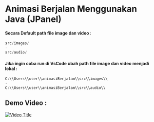 # Animasi Berjalan Menggunakan Java (JPanel)

#### Secara Default path file image dan video :
``` animasiBerjalan.java
src/images/
-
src/audio/
```

#### Jika ingin coba run di VsCode ubah path file image dan video menjadi lokal :
``` animasiBerjalan.java
C:\\Users\\user\\animasiBerjalan\\src\\images\\
-
C:\\Users\\user\\animasiBerjalan\\src\\audio\\
```

## Demo Video :
[![Video Title](https://img.youtube.com/vi/-_sKYp1PQgo/0.jpg)](https://youtu.be/-_sKYp1PQgo)
